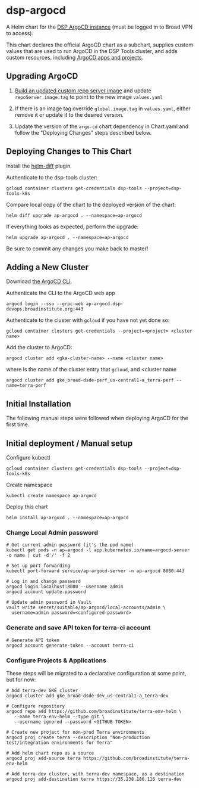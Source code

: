 # dsp-argocd

A Helm chart for the [DSP ArgoCD instance](https://argocd.dsp-devops.broadinstitute.org/) (must be logged in to Broad VPN to access).

This chart declares the official ArgoCD chart as a subchart, supplies custom values that are used to run ArgoCD in the DSP Tools cluster, and adds custom resources, including [ArgoCD apps and projects](https://argoproj.github.io/argo-cd/operator-manual/declarative-setup/).

## Upgrading ArgoCD

1. [Build an updated custom repo server image](https://github.com/broadinstitute/terra-helmfile-images/blob/main/cloudbuild.yaml#L33) and update `repoServer.image.tag` to point to the new image `values.yaml`

2. If there is an image tag override `global.image.tag` in `values.yaml`, either remove it or update it to the desired version.

3. Update the version of the `argo-cd` chart dependency in Chart.yaml and follow the "Deploying Changes" steps described below.

## Deploying Changes to This Chart

Install the [helm-diff](https://github.com/databus23/helm-diff) plugin.

Authenticate to the dsp-tools cluster:

    gcloud container clusters get-credentials dsp-tools --project=dsp-tools-k8s

Compare local copy of the chart to the deployed version of the chart:

    helm diff upgrade ap-argocd . --namespace=ap-argocd

If everything looks as expected, perform the upgrade:

    helm upgrade ap-argocd . --namespace=ap-argocd

Be sure to commit any changes you make back to master!

## Adding a New Cluster

Download [the ArgoCD CLI](https://argoproj.github.io/argo-cd/cli_installation/).

Authenticate the CLI to the ArgoCD web app

    argocd login --sso --grpc-web ap-argocd.dsp-devops.broadinstitute.org:443

Authenticate to the cluster with `gcloud` if you have not yet done so:

    gcloud container clusters get-credentials --project=<project> <cluster name>

Add the cluster to ArgoCD:

    argocd cluster add <gke-cluster-name> --name <cluster name>

where <gke-cluster-name> is the name of the cluster entry that `gcloud`, and <cluster name

    argocd cluster add gke_broad-dsde-perf_us-central1-a_terra-perf --name=terra-perf

## Initial Installation

The following manual steps were followed when deploying ArgoCD for the first time.

## Initial deployment / Manual setup

Configure kubectl

    gcloud container clusters get-credentials dsp-tools --project=dsp-tools-k8s

Create namespace

    kubectl create namespace ap-argocd

Deploy this chart

    helm install ap-argocd . --namespace=ap-argocd

### Change Local Admin password

    # Get current admin password (it's the pod name)
    kubectl get pods -n ap-argocd -l app.kubernetes.io/name=argocd-server -o name | cut -d'/' -f 2

    # Set up port forwarding
    kubectl port-forward service/ap-argocd-server -n ap-argocd 8080:443

    # Log in and change password
    argocd login localhost:8080 --username admin
    argocd account update-password

    # Update admin password in Vault
    vault write secret/suitable/ap-argocd/local-accounts/admin \
      username=admin password=<configured-password>

### Generate and save API token for terra-ci account

    # Generate API token
    argocd account generate-token --account terra-ci

### Configure Projects & Applications

These steps will be migrated to a declarative configuration at some point, but for now:

    # Add terra-dev GKE cluster
    argocd cluster add gke_broad-dsde-dev_us-central1-a_terra-dev

    # Configure repository
    argocd repo add https://github.com/broadinstitute/terra-env-helm \
       --name terra-env-helm --type git \
       --username ignored --password <GITHUB TOKEN>

    # Create new project for non-prod Terra environments
    argocd proj create terra --description "Non-production test/integration environments for Terra"

    # Add helm chart repo as a source
    argocd proj add-source terra https://github.com/broadinstitute/terra-env-helm

    # Add terra-dev cluster, with terra-dev namespace, as a destination
    argocd proj add-destination terra https://35.238.186.116 terra-dev

